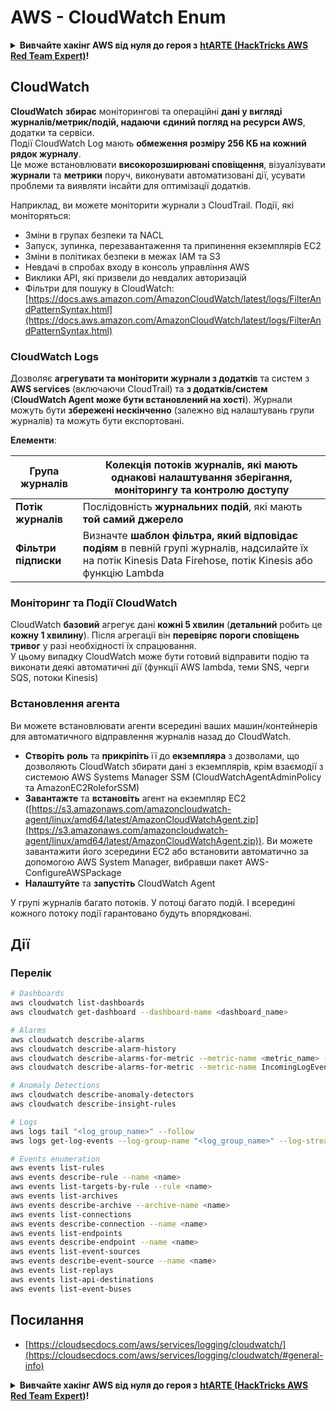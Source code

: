 # AWS - CloudWatch Enum

<details>

<summary><strong>Вивчайте хакінг AWS від нуля до героя з</strong> <a href="https://training.hacktricks.xyz/courses/arte"><strong>htARTE (HackTricks AWS Red Team Expert)</strong></a><strong>!</strong></summary>

Інші способи підтримки HackTricks:

* Якщо ви хочете побачити вашу **компанію в рекламі на HackTricks** або **завантажити HackTricks у PDF** Перевірте [**ПЛАНИ ПІДПИСКИ**](https://github.com/sponsors/carlospolop)!
* Отримайте [**офіційний PEASS & HackTricks мерч**](https://peass.creator-spring.com)
* Відкрийте [**Сім'ю PEASS**](https://opensea.io/collection/the-peass-family), нашу колекцію ексклюзивних [**NFT**](https://opensea.io/collection/the-peass-family)
* **Приєднуйтесь до** 💬 [**групи Discord**](https://discord.gg/hRep4RUj7f) або [**групи telegram**](https://t.me/peass) або **слідкуйте** за нами на **Twitter** 🐦 [**@hacktricks_live**](https://twitter.com/hacktricks_live)**.**
* **Поділіться своїми хакерськими трюками, надсилайте PR до** [**HackTricks**](https://github.com/carlospolop/hacktricks) та [**HackTricks Cloud**](https://github.com/carlospolop/hacktricks-cloud) репозиторіїв GitHub.

</details>

## CloudWatch

**CloudWatch** **збирає** моніторингові та операційні **дані у вигляді журналів/метрик/подій, надаючи** **єдиний погляд на ресурси AWS**, додатки та сервіси.\
Події CloudWatch Log мають **обмеження розміру 256 КБ на кожний рядок журналу**.\
Це може встановлювати **високорозширювані сповіщення**, візуалізувати **журнали** та **метрики** поруч, виконувати автоматизовані дії, усувати проблеми та виявляти інсайти для оптимізації додатків.

Наприклад, ви можете моніторити журнали з CloudTrail. Події, які моніторяться:

* Зміни в групах безпеки та NACL
* Запуск, зупинка, перезавантаження та припинення екземплярів EC2
* Зміни в політиках безпеки в межах IAM та S3
* Невдачі в спробах входу в консоль управління AWS
* Виклики API, які призвели до невдалих авторизацій
* Фільтри для пошуку в CloudWatch: [https://docs.aws.amazon.com/AmazonCloudWatch/latest/logs/FilterAndPatternSyntax.html](https://docs.aws.amazon.com/AmazonCloudWatch/latest/logs/FilterAndPatternSyntax.html)

### CloudWatch Logs <a href="#cloudwatch-logs" id="cloudwatch-logs"></a>

Дозволяє **агрегувати та моніторити журнали з додатків** та систем з **AWS services** (включаючи CloudTrail) та **з додатків/систем** (**CloudWatch Agent може бути встановлений на хості**). Журнали можуть бути **збережені нескінченно** (залежно від налаштувань групи журналів) та можуть бути експортовані.

**Елементи**:

| **Група журналів**       | **Колекція потоків журналів**, які мають однакові налаштування зберігання, моніторингу та контролю доступу                                                     |
| ------------------------ | ---------------------------------------------------------------------------------------------------------------------------------------------------------- |
| **Потік журналів**       | Послідовність **журнальних подій**, які мають **той самий джерело**                                                                                           |
| **Фільтри підписки**     | Визначте **шаблон фільтра, який відповідає подіям** в певній групі журналів, надсилайте їх на потік Kinesis Data Firehose, потік Kinesis або функцію Lambda |

### Моніторинг та Події CloudWatch

CloudWatch **базовий** агрегує дані **кожні 5 хвилин** (**детальний** робить це **кожну 1 хвилину**). Після агрегації він **перевіряє пороги сповіщень тривог** у разі необхідності їх спрацювання.\
У цьому випадку CloudWatch може бути готовий відправити подію та виконати деякі автоматичні дії (функції AWS lambda, теми SNS, черги SQS, потоки Kinesis)

### Встановлення агента

Ви можете встановлювати агенти всередині ваших машин/контейнерів для автоматичного відправлення журналів назад до CloudWatch.

* **Створіть** **роль** та **прикріпіть** її до **екземпляра** з дозволами, що дозволяють CloudWatch збирати дані з екземплярів, крім взаємодії з системою AWS Systems Manager SSM (CloudWatchAgentAdminPolicy та AmazonEC2RoleforSSM)
* **Завантажте** та **встановіть** агент на екземпляр EC2 ([https://s3.amazonaws.com/amazoncloudwatch-agent/linux/amd64/latest/AmazonCloudWatchAgent.zip](https://s3.amazonaws.com/amazoncloudwatch-agent/linux/amd64/latest/AmazonCloudWatchAgent.zip)). Ви можете завантажити його зсередини EC2 або встановити автоматично за допомогою AWS System Manager, вибравши пакет AWS-ConfigureAWSPackage
* **Налаштуйте** та **запустіть** CloudWatch Agent

У групі журналів багато потоків. У потоці багато подій. І всередині кожного потоку події гарантовано будуть впорядковані.

## Дії

### Перелік
```bash
# Dashboards
aws cloudwatch list-dashboards
aws cloudwatch get-dashboard --dashboard-name <dashboard_name>

# Alarms
aws cloudwatch describe-alarms
aws cloudwatch describe-alarm-history
aws cloudwatch describe-alarms-for-metric --metric-name <metric_name> --namespace <namespace>
aws cloudwatch describe-alarms-for-metric --metric-name IncomingLogEvents --namespace AWS/Logs

# Anomaly Detections
aws cloudwatch describe-anomaly-detectors
aws cloudwatch describe-insight-rules

# Logs
aws logs tail "<log_group_name>" --follow
aws logs get-log-events --log-group-name "<log_group_name>" --log-stream-name "<log_stream_name>" --output text > <output_file>

# Events enumeration
aws events list-rules
aws events describe-rule --name <name>
aws events list-targets-by-rule --rule <name>
aws events list-archives
aws events describe-archive --archive-name <name>
aws events list-connections
aws events describe-connection --name <name>
aws events list-endpoints
aws events describe-endpoint --name <name>
aws events list-event-sources
aws events describe-event-source --name <name>
aws events list-replays
aws events list-api-destinations
aws events list-event-buses
```
## Посилання

* [https://cloudsecdocs.com/aws/services/logging/cloudwatch/](https://cloudsecdocs.com/aws/services/logging/cloudwatch/#general-info)

<details>

<summary><strong>Вивчайте хакінг AWS від нуля до героя з</strong> <a href="https://training.hacktricks.xyz/courses/arte"><strong>htARTE (HackTricks AWS Red Team Expert)</strong></a><strong>!</strong></summary>

Інші способи підтримати HackTricks:

* Якщо ви хочете побачити вашу **компанію рекламовану на HackTricks** або **завантажити HackTricks у форматі PDF**, перевірте [**ПЛАНИ ПІДПИСКИ**](https://github.com/sponsors/carlospolop)!
* Отримайте [**офіційний PEASS & HackTricks мерч**](https://peass.creator-spring.com)
* Відкрийте для себе [**Сім'ю PEASS**](https://opensea.io/collection/the-peass-family), нашу колекцію ексклюзивних [**NFT**](https://opensea.io/collection/the-peass-family)
* **Приєднуйтесь до** 💬 [**групи Discord**](https://discord.gg/hRep4RUj7f) або [**групи telegram**](https://t.me/peass) або **слідкуйте** за нами на **Twitter** 🐦 [**@hacktricks_live**](https://twitter.com/hacktricks_live)**.**
* **Поділіться своїми хакерськими трюками, надсилайте PR до** [**HackTricks**](https://github.com/carlospolop/hacktricks) та [**HackTricks Cloud**](https://github.com/carlospolop/hacktricks-cloud) репозиторіїв GitHub.

</details>
